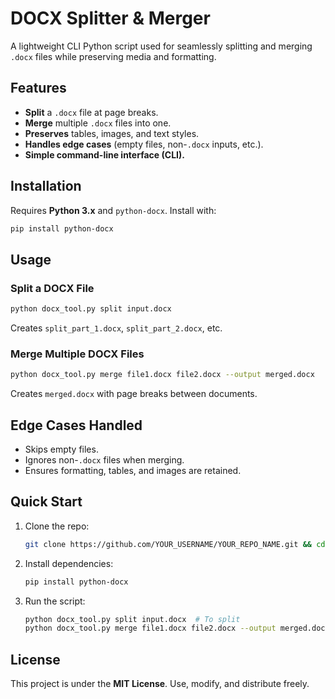 # DOCX Splitter & Merger

A lightweight CLI Python script used for seamlessly splitting and merging `.docx` files while preserving media and formatting.

## Features
- **Split** a `.docx` file at page breaks.
- **Merge** multiple `.docx` files into one.
- **Preserves** tables, images, and text styles.
- **Handles edge cases** (empty files, non-`.docx` inputs, etc.).
- **Simple command-line interface (CLI).**

## Installation
Requires **Python 3.x** and `python-docx`. Install with:
```sh
pip install python-docx
```

## Usage
### Split a DOCX File
```sh
python docx_tool.py split input.docx
```
Creates `split_part_1.docx`, `split_part_2.docx`, etc.

### Merge Multiple DOCX Files
```sh
python docx_tool.py merge file1.docx file2.docx --output merged.docx
```
Creates `merged.docx` with page breaks between documents.

## Edge Cases Handled
- Skips empty files.
- Ignores non-`.docx` files when merging.
- Ensures formatting, tables, and images are retained.

## Quick Start
1. Clone the repo:
   ```sh
   git clone https://github.com/YOUR_USERNAME/YOUR_REPO_NAME.git && cd YOUR_REPO_NAME
   ```
2. Install dependencies:
   ```sh
   pip install python-docx
   ```
3. Run the script:
   ```sh
   python docx_tool.py split input.docx  # To split
   python docx_tool.py merge file1.docx file2.docx --output merged.docx  # To merge
   ```

## License
This project is under the **MIT License**. Use, modify, and distribute freely.

